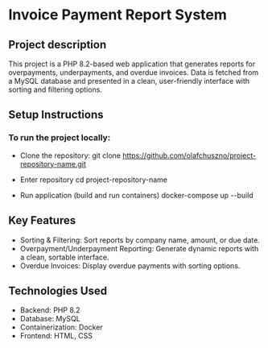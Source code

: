 # Invoice Payment Report System

## Project description

This project is a PHP 8.2-based web application that generates reports for overpayments, underpayments, and overdue invoices. Data is fetched from a MySQL database and presented in a clean, user-friendly interface with sorting and filtering options.


## Setup Instructions

### To run the project locally:

* Clone the repository:
git clone https://github.com/olafchuszno/project-repository-name.git

* Enter repository
cd project-repository-name

* Run application (build and run containers)
docker-compose up --build


## Key Features

* Sorting & Filtering: Sort reports by company name, amount, or due date.
* Overpayment/Underpayment Reporting: Generate dynamic reports with a clean, sortable interface.
* Overdue Invoices: Display overdue payments with sorting options.


## Technologies Used

* Backend: PHP 8.2
* Database: MySQL
* Containerization: Docker
* Frontend: HTML, CSS